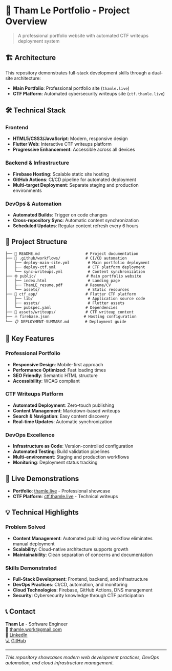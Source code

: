 # 🚀 Tham Le Portfolio - Project Overview

> A professional portfolio website with automated CTF writeups deployment system

## 🏗️ Architecture

This repository demonstrates full-stack development skills through a dual-site architecture:

- **Main Portfolio**: Professional portfolio site (`thamle.live`)
- **CTF Platform**: Automated cybersecurity writeups site (`ctf.thamle.live`)

## 🛠️ Technical Stack

### Frontend
- **HTML5/CSS3/JavaScript**: Modern, responsive design
- **Flutter Web**: Interactive CTF writeups platform
- **Progressive Enhancement**: Accessible across all devices

### Backend & Infrastructure
- **Firebase Hosting**: Scalable static site hosting
- **GitHub Actions**: CI/CD pipeline for automated deployment
- **Multi-target Deployment**: Separate staging and production environments

### DevOps & Automation
- **Automated Builds**: Trigger on code changes
- **Cross-repository Sync**: Automatic content synchronization
- **Scheduled Updates**: Regular content refresh every 6 hours

## 📁 Project Structure

```
├── 📄 README.md                    # Project documentation
├── 🔧 .github/workflows/           # CI/CD automation
│   ├── deploy-main-site.yml        # Main portfolio deployment
│   ├── deploy-ctf.yml              # CTF platform deployment
│   └── sync-writeups.yml           # Content synchronization
├── 🌐 public/                      # Main portfolio website
│   ├── index.html                  # Landing page
│   ├── ThamLE_resume.pdf          # Resume/CV
│   └── assets/                     # Static resources
├── 📱 ctf_app/                     # Flutter CTF platform
│   ├── lib/                        # Application source code
│   ├── assets/                     # Flutter assets
│   └── pubspec.yaml               # Dependencies
├── 📝 assets/writeups/             # CTF writeup content
├── 🔥 firebase.json               # Hosting configuration
└── 📋 DEPLOYMENT-SUMMARY.md       # Deployment guide
```

## 🎯 Key Features

### Professional Portfolio
- **Responsive Design**: Mobile-first approach
- **Performance Optimized**: Fast loading times
- **SEO Friendly**: Semantic HTML structure
- **Accessibility**: WCAG compliant

### CTF Writeups Platform
- **Automated Deployment**: Zero-touch publishing
- **Content Management**: Markdown-based writeups
- **Search & Navigation**: Easy content discovery
- **Real-time Updates**: Automatic synchronization

### DevOps Excellence
- **Infrastructure as Code**: Version-controlled configuration
- **Automated Testing**: Build validation pipelines
- **Multi-environment**: Staging and production workflows
- **Monitoring**: Deployment status tracking

## 🚀 Live Demonstrations

- **Portfolio**: [thamle.live](https://thamle.live) - Professional showcase
- **CTF Platform**: [ctf.thamle.live](https://ctf.thamle.live) - Technical writeups

## 💡 Technical Highlights

### Problem Solved
- **Content Management**: Automated publishing workflow eliminates manual deployment
- **Scalability**: Cloud-native architecture supports growth
- **Maintainability**: Clean separation of concerns and documentation

### Skills Demonstrated
- **Full-Stack Development**: Frontend, backend, and infrastructure
- **DevOps Practices**: CI/CD, automation, and monitoring
- **Cloud Technologies**: Firebase, GitHub Actions, DNS management
- **Security**: Cybersecurity knowledge through CTF participation

## 📞 Contact

**Tham Le** - Software Engineer  
📧 thamle.work@gmail.com  
🔗 [LinkedIn](https://linkedin.com/in/tham42)  
💻 [GitHub](https://github.com/tham-le)

---

*This repository showcases modern web development practices, DevOps automation, and cloud infrastructure management.*
